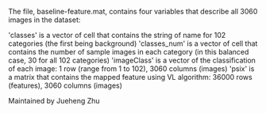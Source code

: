 The file, baseline-feature.mat, contains four variables that describe all 3060 images in the dataset:

'classes' is a vector of cell that contains the string of name for 102 categories (the first being background)
'classes_num' is a vector of cell that contains the number of sample images in each category (in this balanced case, 30 for all 102 categories)
'imageClass' is a vector of the classification of each image: 1 row (range from 1 to 102), 3060 columns (images)
'psix' is a matrix that contains the mapped feature using VL algorithm: 36000 rows (features), 3060 columns (images)



Maintained by Jueheng Zhu
